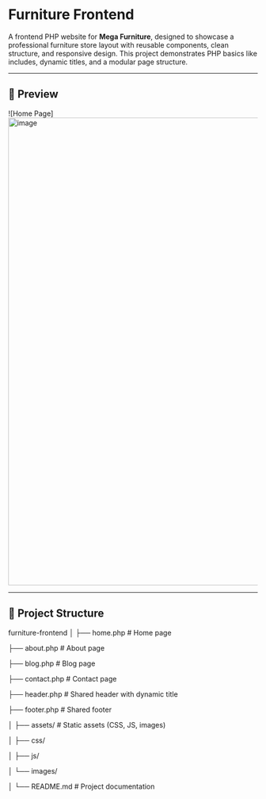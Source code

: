 # Furniture Frontend

A frontend PHP website for **Mega Furniture**, designed to showcase a professional furniture store layout with reusable components, clean structure, and responsive design. This project demonstrates PHP basics like includes, dynamic titles, and a modular page structure.

---

## 📸 Preview

![Home Page]
<img width="1911" height="943" alt="image" src="https://github.com/user-attachments/assets/bf7234b1-8d1f-41b0-96f8-9e681d63a218" />


---

## 📁 Project Structure
furniture-frontend
│
├── home.php # Home page

├── about.php # About page

├── blog.php # Blog page

├── contact.php # Contact page

├── header.php # Shared header with dynamic title

├── footer.php # Shared footer

│
├── assets/ # Static assets (CSS, JS, images)

│ ├── css/

│ ├── js/

│ └── images/

│
└── README.md # Project documentation

